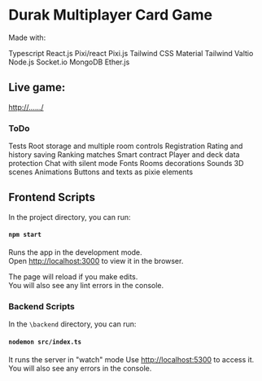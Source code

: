 # Durak Multiplayer Card Game

Made with:

Typescript
React.js
Pixi/react
Pixi.js
Tailwind CSS
Material Tailwind
Valtio
Node.js
Socket.io
MongoDB
Ether.js

## **Live game:** 

[http://....../](http://............/)

### ToDo
Tests
Root storage and multiple room controls
Registration
Rating and history saving
Ranking matches
Smart contract
Player and deck data protection
Chat with silent mode
Fonts
Rooms decorations
Sounds
3D scenes
Animations
Buttons and texts as pixie elements

## Frontend Scripts

In the project directory, you can run:

#### `npm start`

Runs the app in the development mode.\
Open [http://localhost:3000](http://localhost:3000) to view it in the browser.

The page will reload if you make edits.\
You will also see any lint errors in the console.

### Backend Scripts
In the `\backend` directory, you can run:

#### `nodemon src/index.ts`

It runs the server in "watch" mode
Use [http://localhost:5300](http://localhost:5300) to access it.
You will also see any errors in the console.
